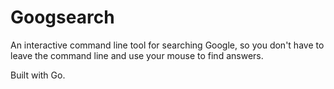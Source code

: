 # Googsearch

An interactive command line tool for searching Google, so you don't have to leave the command line and use your mouse to find answers.

Built with Go.
